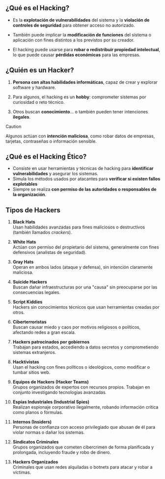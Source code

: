 ## ¿Qué es el Hacking?
- Es la **explotación de vulnerabilidades** del sistema y la **violación de controles de seguridad** para obtener acceso no autorizado.

- También puede implicar la **modificación de funciones** del sistema o aplicación con fines distintos a los previstos por su creador.

- El hacking puede usarse para **robar o redistribuir propiedad intelectual**, lo que puede causar **pérdidas económicas** para las empresas.

## ¿Quién es un Hacker?
1. **Persona con altas habilidades informáticas**, capaz de crear y explorar software y hardware.

2. Para algunos, el hacking es un **hobby**: comprometer sistemas por curiosidad o reto técnico.

3. Otros buscan **conocimiento**… o también pueden tener intenciones **ilegales**.

>[!CAUTION]
>Algunos actúan con **intención maliciosa**, como robar datos de empresas, tarjetas, contraseñas o información sensible.

## ¿Qué es el Hacking Ético?
- Consiste en usar herramientas y técnicas de hacking para **identificar vulnerabilidades** y asegurar los sistemas.
- Simula los métodos usados por atacantes para **verificar si existen fallos explotables**
- Siempre se realiza **con permiso de las autoridades o responsables de la organización**.

## Tipos de Hackers

1. **Black Hats**  
   Usan habilidades avanzadas para fines maliciosos o destructivos (también llamados *crackers*).

2. **White Hats**  
   Actúan con permiso del propietario del sistema, generalmente con fines defensivos (analistas de seguridad).

3. **Gray Hats**  
   Operan en ambos lados (ataque y defensa), sin intención claramente maliciosa.

4. **Suicide Hackers**  
   Buscan dañar infraestructuras por una "causa" sin preocuparse por las consecuencias legales.

5. **Script Kiddies**  
   Hackers sin conocimientos técnicos que usan herramientas creadas por otros.

6. **Ciberterroristas**  
   Buscan causar miedo y caos por motivos religiosos o políticos, afectando redes a gran escala.

7. **Hackers patrocinados por gobiernos**  
   Trabajan para estados, accediendo a datos secretos y comprometiendo sistemas extranjeros.

8. **Hacktivistas**  
   Usan el hacking con fines políticos o ideológicos, como modificar o tumbar sitios web.

9. **Equipos de Hackers (Hacker Teams)**  
   Grupos organizados de expertos con recursos propios. Trabajan en conjunto investigando tecnologías avanzadas.

10. **Espías Industriales (Industrial Spies)**  
   Realizan espionaje corporativo ilegalmente, robando información crítica como planos o fórmulas.

11. **Internos (Insiders)**  
   Personas de confianza con acceso privilegiado que abusan de él para violar normas o dañar los sistemas.

12. **Sindicatos Criminales**  
   Grupos organizados que cometen cibercrimen de forma planificada y prolongada, incluyendo fraude y robo de dinero.

13. **Hackers Organizados**  
   Criminales que usan redes alquiladas o botnets para atacar y robar a víctimas.

